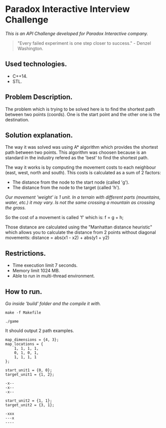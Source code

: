 # Paradox Interactive Interview Challenge

_This is an API Challenge developed for Paradox Interactive company._

> "Every failed experiment is one step closer to success." - Denzel Washington.

## Used technologies.

* C++14.
* STL.

## Problem Description.

The problem which is trying to be solved here is to find the shortest path
between two points (coords). One is the start point and the other one is the
destination.

## Solution explanation.

The way it was solved was using A* algorithm which provides the shortest path
between two points. This algorithm was choosen because is an standard in the
industry refered as the 'best' to find the shortest path.

The way it works is by computing the movement costs to each neighbour (east,
west, north and south). This costs is calculated as a sum of 2 factors:
 - The distance from the node to the start node (called 'g').
 - The distance from the node to the target (called 'h').

 _Our movement 'weight' is 1 unit. In a terrain with different parts (mountains,
 water, etc.) it may vary. Is not the same crossing a mountain
 as crossing the grass._
 
 So the cost of a movement is called 'f' which is: f = g + h;
 
 Those distance are calculated using the "Manhattan distance heuristic" which
 allows you to calculate the distance from 2 points without diagonal movements:
 distance = abs(x1 - x2) + abs(y1 + y2)

## Restrictions.

* Time execution limit 7 seconds.
* Memory limit 1024 MB.
* Able to run in multi-thread environment.

## How to run.

_Go inside 'build' folder and the compile it with._

```
make -f Makefile
```

```
./game
```

It should output 2 path examples.

```
map_dimensions = {4, 3};
map_locations = {
    1, 1, 1, 1,
    0, 1, 0, 1,
    1, 1, 1, 1
};

start_unit1 = {0, 0};
target_unit1 = {1, 2};

-x--
-x--
-x--

start_unit2 = {1, 1};
target_unit2 = {3, 1};

-xxx
---x
----
```
